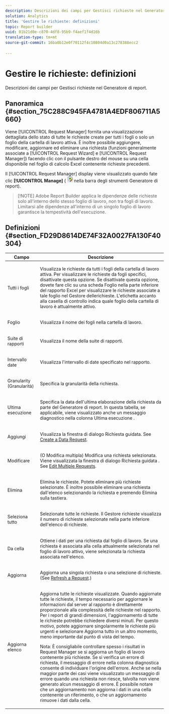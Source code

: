 ```yaml
---
description: Descrizioni dei campi per Gestisci richieste nel Generatore di report.
solution: Analytics
title: 'Gestire le richieste: definizioni'
topic: Report builder
uuid: 01b21d0e-c870-4df8-95b9-f4aef1f4d16b
translation-type: tm+mt
source-git-commit: 16ba0b12e0f70112f4c10804d0a13c278388ecc2

---
```



# Gestire le richieste: definizioni

Descrizioni dei campi per Gestisci richieste nel Generatore di report.

## Panoramica {#section_75C288C945FA4781A4EDF806711A5660}

Viene [!UICONTROL Request Manager] fornita una visualizzazione dettagliata dello stato di tutte le richieste create per tutti i fogli o solo un foglio della cartella di lavoro attiva. È inoltre possibile aggiungere, modificare, aggiornare ed eliminare una richiesta (funzioni generalmente associate a [!UICONTROL Request Wizard] e [!UICONTROL Request Manager]) facendo clic con il pulsante destro del mouse su una cella disponibile nel foglio di calcolo Excel contenente richieste precedenti.

Il [!UICONTROL Request Manager] display viene visualizzato quando fate clic **[!UICONTROL Manage]** ( ![](assets/edit_request.gif) nella barra degli strumenti Generatore di report).

> [!NOTE] Adobe Report Builder applica le dipendenze delle richieste solo all'interno dello stesso foglio di lavoro, non tra fogli di lavoro. Limitarsi alle dipendenze all'interno di un singolo foglio di lavoro garantisce la tempestività dell'esecuzione.

## Definizioni {#section_FD29D8614DE74F32A0027FA130F40304}

<table id="table_0880204181074BDBBA37E3DF2972A672"> 
 <thead> 
  <tr> 
   <th colname="col1" class="entry"> Campo </th> 
   <th colname="col2" class="entry"> Descrizione </th> 
  </tr> 
 </thead>
 <tbody> 
  <tr> 
   <td colname="col1"> <p>Tutti i fogli </p> </td> 
   <td colname="col2"> <p>Visualizza le richieste da tutti i fogli della cartella di lavoro attiva. Per visualizzare le richieste da fogli specifici, disattivate questa opzione. Se disattivate questa opzione, dovete fare clic su una scheda Foglio nella parte inferiore del rapporto Excel per visualizzare le richieste associate a tale foglio nel Gestore <span class="wintitle"> delle</span>richieste. L'etichetta accanto alla casella di controllo indica quale foglio della cartella di lavoro è attualmente attivo. </p> </td> 
  </tr> 
  <tr> 
   <td colname="col1"> <p>Foglio </p> </td> 
   <td colname="col2"> <p>Visualizza il nome dei fogli nella cartella di lavoro. </p> </td> 
  </tr> 
  <tr> 
   <td colname="col1"> <p>Suite di rapporti </p> </td> 
   <td colname="col2"> <p>Visualizza il nome della suite di rapporti. </p> </td> 
  </tr> 
  <tr> 
   <td colname="col1"> <p>Intervallo date </p> </td> 
   <td colname="col2"> <p>Visualizza l'intervallo di date specificato nel rapporto. </p> </td> 
  </tr> 
  <tr> 
   <td colname="col1"> <p>Granularity (Granularità) </p> </td> 
   <td colname="col2"> <p>Specifica la granularità della richiesta. </p> </td> 
  </tr> 
  <tr> 
   <td colname="col1"> <p> Ultima esecuzione </p> </td> 
   <td colname="col2"> <p>Specifica la data dell'ultima elaborazione della richiesta da parte del Generatore di report. In questa tabella, se applicabile, viene visualizzato anche un messaggio diagnostico nella colonna <span class="wintitle"> Ultima esecuzione</span> . </p> </td> 
  </tr> 
  <tr> 
   <td colname="col1"> <p>Aggiungi </p> </td> 
   <td colname="col2"> <p>Visualizza la finestra di dialogo Richiesta guidata. See <a href="/help/analyze/report-builder/data-requests/t-create-a-data-request.md"   > Create a Data Request</a>. </p> </td> 
  </tr> 
  <tr> 
   <td colname="col1"> <p>Modificare       </p> </td> 
   <td colname="col2"> <p> (O Modifica multipla) Modifica una richiesta selezionata. Viene visualizzata la finestra di dialogo <span class="wintitle"> Richiesta guidata</span> . See <a href="/help/analyze/report-builder/manage-requests/t-edit-multiple-requests.md"   > Edit Multiple Requests</a>. </p> </td> 
  </tr> 
  <tr> 
   <td colname="col1"> <p>Elimina </p> </td> 
   <td colname="col2"> <p>Elimina le richieste. Potete eliminare più richieste selezionate. È inoltre possibile eliminare una richiesta dall'elenco selezionando la richiesta e premendo Elimina sulla tastiera. </p> </td> 
  </tr> 
  <tr> 
   <td colname="col1"> <p> Seleziona tutto </p> </td> 
   <td colname="col2"> <p>Selezionate tutte le richieste. Il <span class="wintitle"> Gestore</span> richieste visualizza il numero di richieste selezionate nella parte inferiore dell'elenco di richieste. </p> </td> 
  </tr> 
  <tr> 
   <td colname="col1"> <p>Da cella </p> </td> 
   <td colname="col2"> <p>Ottiene i dati per una richiesta dal foglio di lavoro. Se una richiesta è associata alla cella attualmente selezionata nel foglio di lavoro attivo, viene selezionata la richiesta associata nell'elenco. </p> </td> 
  </tr> 
  <tr> 
   <td colname="col1"> <p> Aggiorna </p> </td> 
   <td colname="col2"> <p>Aggiorna una singola richiesta o una selezione di richieste. (See <a href="/help/analyze/report-builder/manage-requests/t-refresh-a-request.md"   > Refresh a Request</a>.) </p> </td> 
  </tr> 
  <tr> 
   <td colname="col1"> <p>Aggiorna elenco </p> </td> 
   <td colname="col2"> <p>Aggiorna tutte le richieste visualizzate. Quando aggiornate tutte le richieste, il tempo necessario per aggiornare le informazioni dal server al rapporto è direttamente proporzionale alla complessità delle richieste nel rapporto. Per i report di grandi dimensioni, l'aggiornamento di tutte le richieste potrebbe richiedere diversi minuti. Per questo motivo, potete aggiornare singolarmente le richieste più urgenti e selezionare <span class="wintitle"> Aggiorna tutto</span> in un altro momento, meno importante dal punto di vista del tempo. </p> <p> <p>Nota: È consigliabile controllare spesso i risultati in <span class="wintitle"> Request Manager</span> se si aggiorna un foglio di lavoro contenente più richieste. Se si verifica un errore di richiesta, il messaggio di errore nella colonna diagnostica consente di individuare l'origine dell'errore. Anche se nella maggior parte dei casi viene visualizzato un messaggio di errore quando una richiesta non riesce, talvolta non viene generato alcun messaggio di errore. È possibile notare che un aggiornamento non aggiorna i dati in una cella contenente un riferimento, o che un aggiornamento rimuove i dati dalla cella. </p> </p> </td> 
  </tr> 
 </tbody> 
</table>

